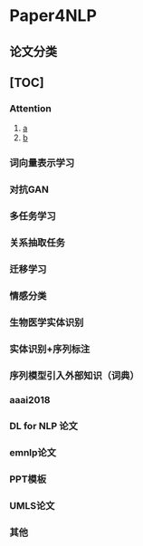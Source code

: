 # Paper4NLP

## 论文分类
 [TOC]
---

### Attention
1. [a]()
2. [b]()
### 词向量表示学习
### 对抗GAN
### 多任务学习
### 关系抽取任务
### 迁移学习
### 情感分类
### 生物医学实体识别
### 实体识别+序列标注
### 序列模型引入外部知识（词典）
### aaai2018
### DL for NLP 论文
### emnlp论文
### PPT模板
### UMLS论文
### 其他
